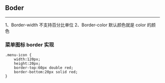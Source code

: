 ## Boder

---

1、Border-width 不支持百分比单位
2、Border-color 默认颜色就是 color 的颜色

### 菜单图标 border 实现

```
.menu-icon {
    width:120px;
    height:20px;
    border-top:60px double red;
    border-bottom:20px solid red;
}
```
